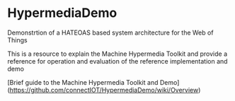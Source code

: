 # HypermediaDemo
Demonstrtion of a HATEOAS based system architecture for the Web of Things

This is a resource to explain the Machine Hypermedia Toolkit and provide a reference for operation and evaluation of the reference implementation and demo

[Brief guide to the Machine Hypermedia Toolkit and Demo]
(https://github.com/connectIOT/HypermediaDemo/wiki/Overview)